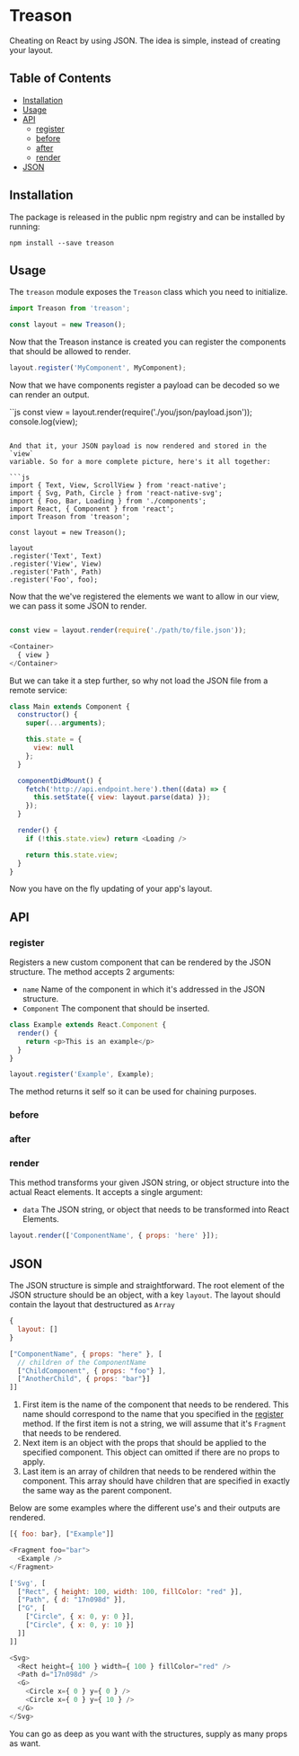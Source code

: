 # Treason

Cheating on React by using JSON. The idea is simple, instead of creating your
layout.

## Table of Contents

- [Installation](#installation)
- [Usage](#usage)
- [API](#api)
  - [register](#register)
  - [before](#before)
  - [after](#after)
  - [render](#render)
- [JSON](#json)

## Installation

The package is released in the public npm registry and can be installed by
running:

```
npm install --save treason
```

## Usage

The `treason` module exposes the `Treason` class which you need to initialize.

```js
import Treason from 'treason';

const layout = new Treason();
```

Now that the Treason instance is created you can register the components that
should be allowed to render.

```js
layout.register('MyComponent', MyComponent);
```

Now that we have components register a payload can be decoded so we can render
an output.

``js
const view = layout.render(require('./you/json/payload.json'));
console.log(view);
```

And that it, your JSON payload is now rendered and stored in the `view`
variable. So for a more complete picture, here's it all together:

```js
import { Text, View, ScrollView } from 'react-native';
import { Svg, Path, Circle } from 'react-native-svg';
import { Foo, Bar, Loading } from './components';
import React, { Component } from 'react';
import Treason from 'treason';

const layout = new Treason();

layout
.register('Text', Text)
.register('View', View)
.register('Path', Path)
.register('Foo', foo);
```

Now that the we've registered the elements we want to allow in our view, we can
pass it some JSON to render.

```js

const view = layout.render(require('./path/to/file.json'));

<Container>
  { view }
</Container>
```

But we can take it a step further, so why not load the JSON file from a remote
service:

```js
class Main extends Component {
  constructor() {
    super(...arguments);

    this.state = {
      view: null
    };
  }

  componentDidMount() {
    fetch('http://api.endpoint.here').then((data) => {
      this.setState({ view: layout.parse(data) });
    });
  }

  render() {
    if (!this.state.view) return <Loading />

    return this.state.view;
  }
}
```

Now you have on the fly updating of your app's layout.

## API

### register

Registers a new custom component that can be rendered by the JSON structure. The
method accepts 2 arguments:

- `name` Name of the component in which it's addressed in the JSON structure.
- `Component` The component that should be inserted.

```js
class Example extends React.Component {
  render() {
    return <p>This is an example</p>
  }
}

layout.register('Example', Example);
```

The method returns it self so it can be used for chaining purposes.

### before

### after

### render

This method transforms your given JSON string, or object structure into the
actual React elements. It accepts a single argument:

- `data` The JSON string, or object that needs to be transformed into React
  Elements.

```js
layout.render(['ComponentName', { props: 'here' }]);
```

## JSON

The JSON structure is simple and straightforward. The root element of the JSON
structure should be an object, with a key `layout`. The layout should contain
the layout that destructured as `Array`

```js
{
  layout: []
}
```

```js
["ComponentName", { props: "here" }, [
  // children of the ComponentName
  ["ChildComponent", { props: "foo"} ],
  ["AnotherChild", { props: "bar"}]
]]
```

1. First item is the name of the component that needs to be rendered. This name
   should correspond to the name that you specified in the [register](#register)
   method. If the first item is not a string, we will assume that it's `Fragment`
   that needs to be rendered.
2. Next item is an object with the props that should be applied to the specified
   component. This object can omitted if there are no props to apply.
3. Last item is an array of children that needs to be rendered within the
   component. This array should have children that are specified in exactly the
   same way as the parent component.

Below are some examples where the different use's and their outputs are
rendered.

```js
[{ foo: bar}, ["Example"]]
```

```js
<Fragment foo="bar">
  <Example />
</Fragment>
```

```js
['Svg', [
  ["Rect", { height: 100, width: 100, fillColor: "red" }],
  ["Path", { d: "17n098d" }],
  ["G", [
    ["Circle", { x: 0, y: 0 }],
    ["Circle", { x: 0, y: 10 }]
  ]]
]]
```

```js
<Svg>
  <Rect height={ 100 } width={ 100 } fillColor="red" />
  <Path d="17n098d" />
  <G>
    <Circle x={ 0 } y={ 0 } />
    <Circle x={ 0 } y={ 10 } />
  </G>
</Svg>
```

You can go as deep as you want with the structures, supply as many props as
want.

